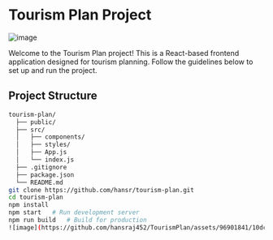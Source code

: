 
# Tourism Plan Project

![image](https://github.com/hansraj452/TourismPlan/assets/96901841/44af5390-fee5-4723-9ec5-6327d4bf993c)

Welcome to the Tourism Plan project! This is a React-based frontend application designed for tourism planning. Follow the guidelines below to set up and run the project.

## Project Structure

```bash
tourism-plan/
  ├── public/
  ├── src/
  │   ├── components/
  │   ├── styles/
  │   ├── App.js
  │   └── index.js
  ├── .gitignore
  ├── package.json
  └── README.md
git clone https://github.com/hansr/tourism-plan.git
cd tourism-plan
npm install
npm start   # Run development server
npm run build   # Build for production
![image](https://github.com/hansraj452/TourismPlan/assets/96901841/10dc10df-fd63-450e-89c1-7d4b20e2f640)
